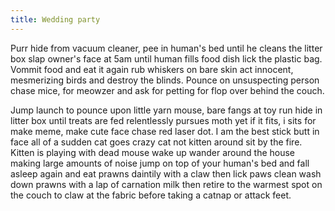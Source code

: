 ```yaml
---
title: Wedding party
---
```


Purr hide from vacuum cleaner, pee in human's bed until he cleans the litter
box slap owner's face at 5am until human fills food dish lick the plastic bag.
Vommit food and eat it again rub whiskers on bare skin act innocent,
mesmerizing birds and destroy the blinds. Pounce on unsuspecting person chase
mice, for meowzer and ask for petting for flop over behind the couch.

Jump launch to pounce upon little yarn mouse, bare fangs at toy run hide in
litter box until treats are fed relentlessly pursues moth yet if it fits, i
sits for make meme, make cute face chase red laser dot. I am the best stick
butt in face all of a sudden cat goes crazy cat not kitten around sit by the
fire. Kitten is playing with dead mouse wake up wander around the house making
large amounts of noise jump on top of your human's bed and fall asleep again
and eat prawns daintily with a claw then lick paws clean wash down prawns with
a lap of carnation milk then retire to the warmest spot on the couch to claw at
the fabric before taking a catnap or attack feet.
